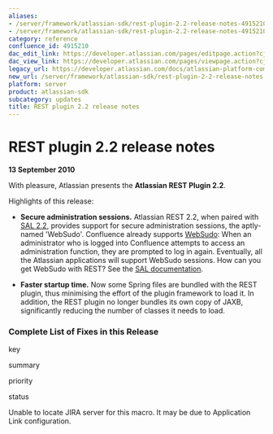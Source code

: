 ```yaml
---
aliases:
- /server/framework/atlassian-sdk/rest-plugin-2.2-release-notes-4915210.html
- /server/framework/atlassian-sdk/rest-plugin-2.2-release-notes-4915210.md
category: reference
confluence_id: 4915210
dac_edit_link: https://developer.atlassian.com/pages/editpage.action?cjm=wozere&pageId=4915210
dac_view_link: https://developer.atlassian.com/pages/viewpage.action?cjm=wozere&pageId=4915210
legacy_url: https://developer.atlassian.com/docs/atlassian-platform-common-components/rest-api-development/rest-plugin-release-notes/rest-plugin-2-2-release-notes
new_url: /server/framework/atlassian-sdk/rest-plugin-2-2-release-notes
platform: server
product: atlassian-sdk
subcategory: updates
title: REST plugin 2.2 release notes
---
```

# REST plugin 2.2 release notes

**13 September 2010**

With pleasure, Atlassian presents the **Atlassian REST Plugin 2.2**.

Highlights of this release:

-   **Secure administration sessions.** Atlassian REST 2.2, when paired with [SAL 2.2](https://developer.atlassian.com/pages/viewpage.action?pageId=5242917), provides support for secure administration sessions, the aptly-named 'WebSudo'. Confluence already supports ﻿<a href="#websudo" class="unresolved">WebSudo</a>: When an administrator who is logged into Confluence attempts to access an administration function, they are prompted to log in again. Eventually, all the Atlassian applications will support WebSudo sessions. How can you get WebSudo with REST? See the [SAL documentation](/server/framework/atlassian-sdk/adding-websudo-support-to-your-plugin).

<!-- -->

-   **Faster startup time.** Now some Spring files are bundled with the REST plugin, thus minimising the effort of the plugin framework to load it. In addition, the REST plugin no longer bundles its own copy of JAXB, significantly reducing the number of classes it needs to load.

### Complete List of Fixes in this Release

key

summary

priority

status

Unable to locate JIRA server for this macro. It may be due to Application Link configuration.





























































































































































































































